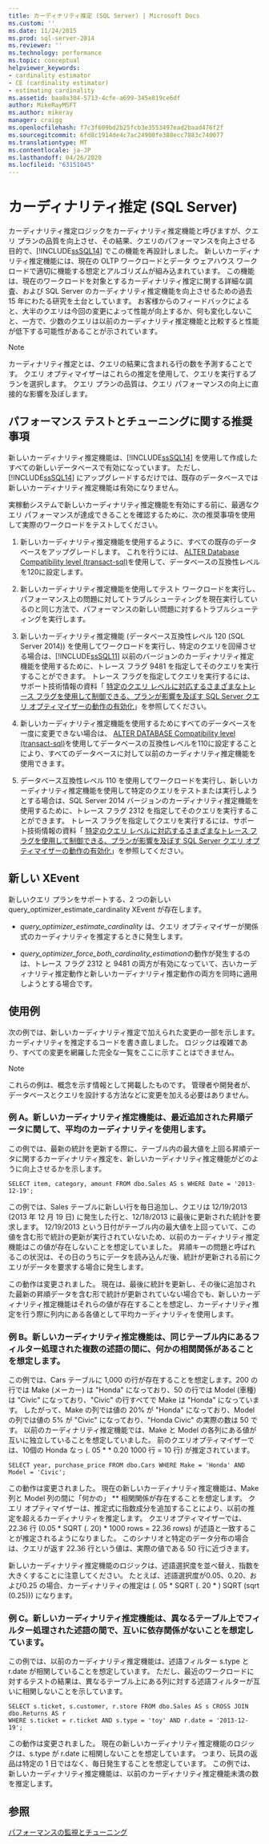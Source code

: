 ```yaml
---
title: カーディナリティ推定 (SQL Server) | Microsoft Docs
ms.custom: ''
ms.date: 11/24/2015
ms.prod: sql-server-2014
ms.reviewer: ''
ms.technology: performance
ms.topic: conceptual
helpviewer_keywords:
- cardinality estimator
- CE (cardinality estimator)
- estimating cardinality
ms.assetid: baa8a304-5713-4cfe-a699-345e819ce6df
author: MikeRayMSFT
ms.author: mikeray
manager: craigg
ms.openlocfilehash: f7c3f609bd2b25fcb3e3553497ead2baad476f2f
ms.sourcegitcommit: 6fd8c1914de4c7ac24900fe388ecc7883c740077
ms.translationtype: MT
ms.contentlocale: ja-JP
ms.lasthandoff: 04/26/2020
ms.locfileid: "63151045"
---
```

# <a name="cardinality-estimation-sql-server"></a>カーディナリティ推定 (SQL Server)
  カーディナリティ推定ロジックをカーディナリティ推定機能と呼びますが、クエリ プランの品質を向上させ、その結果、クエリのパフォーマンスを向上させる目的で、[!INCLUDE[ssSQL14](../../includes/sssql14-md.md)] でこの機能を再設計しました。 新しいカーディナリティ推定機能には、現在の OLTP ワークロードとデータ ウェアハウス ワークロードで適切に機能する想定とアルゴリズムが組み込まれています。 この機能は、現在のワークロードを対象とするカーディナリティ推定に関する詳細な調査、および SQL Server のカーディナリティ推定機能を向上させるための過去 15 年にわたる研究を土台としています。 お客様からのフィードバックによると、大半のクエリは今回の変更によって性能が向上するか、何も変化しないこと、一方で、少数のクエリは以前のカーディナリティ推定機能と比較すると性能が低下する可能性があることが示されています。  
  
> [!NOTE]  
>  カーディナリティ推定とは、クエリの結果に含まれる行の数を予測することです。 クエリ オプティマイザーはこれらの推定を使用して、クエリを実行するプランを選択します。 クエリ プランの品質は、クエリ パフォーマンスの向上に直接的な影響を及ぼします。  
  
## <a name="performance-testing-and-tuning-recommendations"></a>パフォーマンス テストとチューニングに関する推奨事項  
 新しいカーディナリティ推定機能は、[!INCLUDE[ssSQL14](../../includes/sssql14-md.md)] を使用して作成したすべての新しいデータベースで有効になっています。 ただし、[!INCLUDE[ssSQL14](../../includes/sssql14-md.md)] にアップグレードするだけでは、既存のデータベースでは新しいカーディナリティ推定機能は有効になりません。  
  
 実稼動システムで新しいカーディナリティ推定機能を有効にする前に、最適なクエリ パフォーマンスが達成できることを確認するために、次の推奨事項を使用して実際のワークロードをテストしてください。  
  
1.  新しいカーディナリティ推定機能を使用するように、すべての既存のデータベースをアップグレードします。 これを行うには、 [ALTER Database Compatibility level &#40;transact-sql&#41;](/sql/t-sql/statements/alter-database-transact-sql-compatibility-level)を使用して、データベースの互換性レベルを120に設定します。  
  
2.  新しいカーディナリティ推定機能を使用してテスト ワークロードを実行し、パフォーマンス上の問題に対してトラブルシューティングを現在実行しているのと同じ方法で、パフォーマンスの新しい問題に対するトラブルシューティングを実行します。  
  
3.  新しいカーディナリティ推定機能 (データベース互換性レベル 120 (SQL Server 2014)) を使用してワークロードを実行し、特定のクエリを回帰させる場合は、[!INCLUDE[ssSQL11](../../includes/sssql11-md.md)] 以前のバージョンのカーディナリティ推定機能を使用するために、トレース フラグ 9481 を指定してそのクエリを実行することができます。 トレース フラグを指定してクエリを実行するには、サポート技術情報の資料「 [特定のクエリ レベルに対応するさまざまなトレース フラグを使用して制御できる、プランが影響を及ぼす SQL Server クエリ オプティマイザーの動作の有効化](https://support.microsoft.com/kb/2801413)」を参照してください。  
  
4.  新しいカーディナリティ推定機能を使用するためにすべてのデータベースを一度に変更できない場合は、 [ALTER DATABASE Compatibility level &#40;transact-sql&#41;](/sql/t-sql/statements/alter-database-transact-sql-compatibility-level)を使用してデータベースの互換性レベルを110に設定することにより、すべてのデータベースに対して以前のカーディナリティ推定機能を使用できます。  
  
5.  データベース互換性レベル 110 を使用してワークロードを実行し、新しいカーディナリティ推定機能を使用して特定のクエリをテストまたは実行しようとする場合は、SQL Server 2014 バージョンのカーディナリティ推定機能を使用するために、トレース フラグ 2312 を指定してそのクエリを実行することができます。  トレース フラグを指定してクエリを実行するには、サポート技術情報の資料「 [特定のクエリ レベルに対応するさまざまなトレース フラグを使用して制御できる、プランが影響を及ぼす SQL Server クエリ オプティマイザーの動作の有効化](https://support.microsoft.com/kb/2801413)」を参照してください。  
  
## <a name="new-xevents"></a>新しい XEvent  
 新しいクエリ プランをサポートする、2 つの新しい query_optimizer_estimate_cardinality XEvent が存在します。  
  
-   *query_optimizer_estimate_cardinality* は、クエリ オプティマイザーが関係式のカーディナリティを推定するときに発生します。  
  
-   *query_optimizer_force_both_cardinality_estimation*の動作が発生するのは、トレース フラグ 2312 と 9481 の両方が有効になっていて、古いカーディナリティ推定動作と新しいカーディナリティ推定動作の両方を同時に適用しようとする場合です。  
  
## <a name="examples"></a>使用例  
 次の例では、新しいカーディナリティ推定で加えられた変更の一部を示します。 カーディナリティを推定するコードを書き直しました。 ロジックは複雑であり、すべての変更を網羅した完全な一覧をここに示すことはできません。  
  
> [!NOTE]  
>  これらの例は、概念を示す情報として掲載したものです。 管理者や開発者が、データベースとクエリを設計する方法などに変更を加える必要はありません。  
  
### <a name="example-a-new-cardinality-estimates-use-an-average-cardinality-for-recently-added-ascending-data"></a>例 A。新しいカーディナリティ推定機能は、最近追加された昇順データに関して、平均のカーディナリティを使用します。  
 この例では、最新の統計を更新する際に、テーブル内の最大値を上回る昇順データに関するカーディナリティ推定を、新しいカーディナリティ推定機能がどのように向上させるかを示します。  
  
```  
SELECT item, category, amount FROM dbo.Sales AS s WHERE Date = '2013-12-19';  
```  
  
 この例では、Sales テーブルに新しい行を毎日追加し、クエリは 12/19/2013 (2013 年 12 月 19 日) に発生した行と、12/18/2013 に最後に更新された統計を要求します。 12/19/2013 という日付がテーブル内の最大値を上回っていて、この値を含む形で統計の更新が実行されていないため、以前のカーディナリティ推定機能はこの値が存在しないことを想定していました。 昇順キーの問題と呼ばれるこの状況は、その日のうちにデータを読み込んだ後、統計が更新される前にクエリがデータを要求する場合に発生します。  
  
 この動作は変更されました。 現在は、最後に統計を更新し、その後に追加された最新の昇順データを含む形で統計が更新されていない場合でも、新しいカーディナリティ推定機能はそれらの値が存在することを想定し、カーディナリティ推定を行う際に列内にある各値として平均カーディナリティを使用します。  
  
### <a name="example-b-new-cardinality-estimates-assume-filtered-predicates-on-the-same-table-have-some-correlation"></a>例 B。新しいカーディナリティ推定機能は、同じテーブル内にあるフィルター処理された複数の述語の間に、何かの相関関係があることを想定します。  
 この例では、Cars テーブルに 1,000 の行が存在することを想定します。200 の行では Make (メーカー) は "Honda" になっており、50 の行では Model (車種) は "Civic" になっており、"Civic" の行すべてで Make は "Honda" になっています。 したがって、Make の列では値の 20% が "Honda" になっており、Model の列では値の 5% が "Civic" になっており、"Honda Civic" の実際の数は 50 です。 以前のカーディナリティ推定機能では、Make と Model の各列にある値が互いに独立していることを想定していました。 前のクエリオプティマイザーでは、10個の Honda なっ (. 05 \* * 0.20 1000 行 = 10 行) が推定されています。  
  
```  
SELECT year, purchase_price FROM dbo.Cars WHERE Make = 'Honda' AND Model = 'Civic';  
```  
  
 この動作は変更されました。 現在の新しいカーディナリティ推定機能は、Make 列と Model 列の間に「何かの」 ** 相関関係が存在することを想定します。 クエリ オプティマイザーは、推定式に指数成分を追加することにより、以前の推定を超えるカーディナリティを推定します。 クエリオプティマイザーでは、22.36 行 (0.05 * SQRT (. 20) \* 1000 rows = 22.36 rows) が述語と一致することが推定されるようになりました。 このシナリオと特定のデータ分布の場合は、クエリが返す 22.36 行という値は、実際の値である 50 行に近づきます。  
  
 新しいカーディナリティ推定機能のロジックは、述語選択度を並べ替え、指数を大きくすることに注意してください。 たとえば、述語選択度が0.05、0.20、および0.25 の場合、カーディナリティの推定は (. 05 * SQRT (. 20 \* ) SQRT (sqrt (0.25))) になります。  
  
### <a name="example-c-new-cardinality-estimates-assume-filtered-predicates-on-different-tables-are-independent"></a>例 C。新しいカーディナリティ推定機能は、異なるテーブル上でフィルター処理された述語の間で、互いに依存関係がないことを想定しています。  
 この例では、以前のカーディナリティ推定機能は、述語フィルター s.type と r.date が相関していることを想定しています。 ただし、最近のワークロードに対するテストの結果は、異なるテーブル上にある列に対する述語フィルターが互いに相関しないことを示しています。  
  
```  
SELECT s.ticket, s.customer, r.store FROM dbo.Sales AS s CROSS JOIN dbo.Returns AS r  
WHERE s.ticket = r.ticket AND s.type = 'toy' AND r.date = '2013-12-19';  
```  
  
 この動作は変更されました。 現在の新しいカーディナリティ推定機能のロジックは、s.type が r.date に相関しないことを想定しています。 つまり、玩具の返品は特定の 1 日ではなく、毎日発生することを想定しています。 この例では、新しいカーディナリティ推定機能は、以前のカーディナリティ推定機能未満の数を推定します。  
  
## <a name="see-also"></a>参照  
 [パフォーマンスの監視とチューニング](monitor-and-tune-for-performance.md)  
  
  

